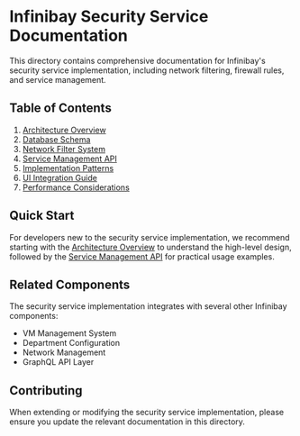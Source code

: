 # Infinibay Security Service Documentation

This directory contains comprehensive documentation for Infinibay's security service implementation, including network filtering, firewall rules, and service management.

## Table of Contents

1. [Architecture Overview](./architecture-overview.md)
2. [Database Schema](./database-schema.md)
3. [Network Filter System](./network-filter-system.md)
4. [Service Management API](./service-management-api.md)
5. [Implementation Patterns](./implementation-patterns.md)
6. [UI Integration Guide](./ui-integration-guide.md)
7. [Performance Considerations](./performance-considerations.md)

## Quick Start

For developers new to the security service implementation, we recommend starting with the [Architecture Overview](./architecture-overview.md) to understand the high-level design, followed by the [Service Management API](./service-management-api.md) for practical usage examples.

## Related Components

The security service implementation integrates with several other Infinibay components:

- VM Management System
- Department Configuration
- Network Management
- GraphQL API Layer

## Contributing

When extending or modifying the security service implementation, please ensure you update the relevant documentation in this directory.
